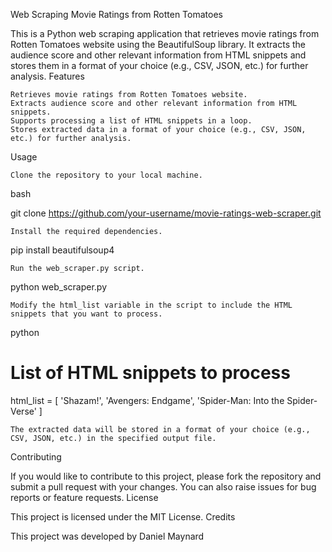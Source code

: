 Web Scraping Movie Ratings from Rotten Tomatoes

This is a Python web scraping application that retrieves movie ratings from Rotten Tomatoes website using the BeautifulSoup library. It extracts the audience score and other relevant information from HTML snippets and stores them in a format of your choice (e.g., CSV, JSON, etc.) for further analysis.
Features

    Retrieves movie ratings from Rotten Tomatoes website.
    Extracts audience score and other relevant information from HTML snippets.
    Supports processing a list of HTML snippets in a loop.
    Stores extracted data in a format of your choice (e.g., CSV, JSON, etc.) for further analysis.

Usage

    Clone the repository to your local machine.

bash

git clone https://github.com/your-username/movie-ratings-web-scraper.git

    Install the required dependencies.

pip install beautifulsoup4

    Run the web_scraper.py script.

python web_scraper.py

    Modify the html_list variable in the script to include the HTML snippets that you want to process.

python

# List of HTML snippets to process
html_list = [
    '<span class="p--small" data-qa="discovery-media-list-item-title">Shazam!</span>',
    '<span class="p--small" data-qa="discovery-media-list-item-title">Avengers: Endgame</span>',
    '<span class="p--small" data-qa="discovery-media-list-item-title">Spider-Man: Into the Spider-Verse</span>'
]

    The extracted data will be stored in a format of your choice (e.g., CSV, JSON, etc.) in the specified output file.

Contributing

If you would like to contribute to this project, please fork the repository and submit a pull request with your changes. You can also raise issues for bug reports or feature requests.
License

This project is licensed under the MIT License.
Credits

This project was developed by Daniel Maynard
